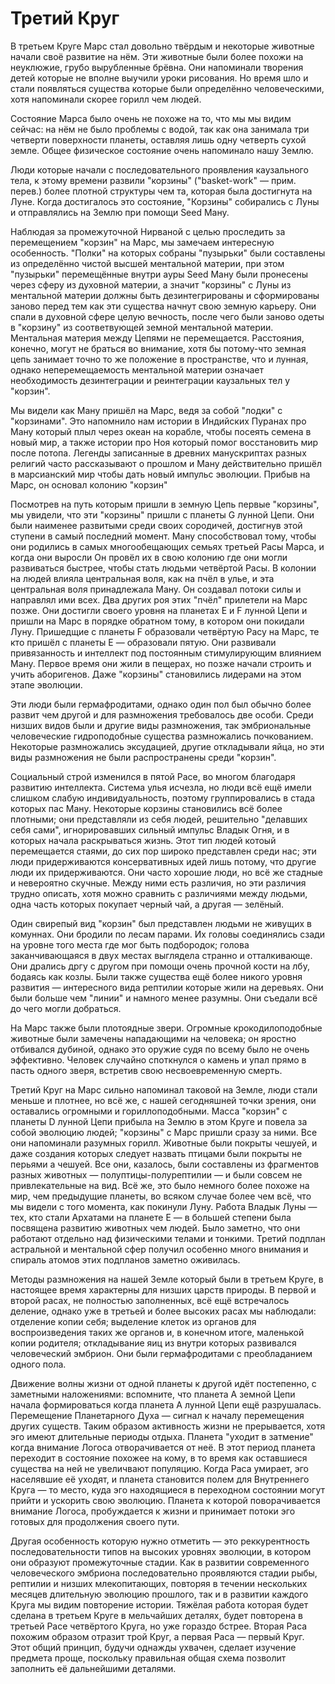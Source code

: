 # Третий Круг

В третьем Круге Марс стал довольно твёрдым и некоторые животные начали своё развитие на нём. Эти животные были более похожи на неуклюжие, грубо вырубленные брёвна. Они напоминали творения детей которые не вполне выучили уроки рисования. Но время шло и стали появляться существа которые были определённо человеческими, хотя напоминали скорее горилл чем людей.

Состояние Марса было очень не похоже на то, что мы мы видим сейчас: на нём не было проблемы с водой, так как она занимала три четверти поверхности планеты, оставляя лишь одну четверть сухой земле. Общее физическое состояние очень напоминало нашу Землю.

Люди которые начали с последовательного проявления каузального тела, к этому времени развили "корзины" ("basket-work" — прим. перев.) более плотной структуры чем та, которая была достигнута на Луне. Когда достигалось это состояние, "Корзины" собирались с Луны и отправлялись на Землю при помощи Seed Ману.

Наблюдая за промежуточной Нирваной с целью проследить за перемещением "корзин" на Марс, мы замечаем интересную особенность. "Полки" на которых собраны "пузырьки" были составлены из определённо чистой высшей ментальной материи, при этом "пузырьки" перемещённые внутри ауры Seed Ману были пронесены через сферу из духовной материи, а значит "корзины" с Луны из ментальной материи должны быть дезинтегрированы и сформированы заново перед тем как эти существа начнут свою земную карьеру. Они спали в духовной сфере целую вечность, после чего были заново одеты в "корзину" из соответвующей земной ментальной материи. Ментальная материя между Цепями не перемещается. Расстояния, конечно, могут не браться во внимание, хотя бы потому-что земная цепь занимает точно то же положение в пространстве, что и лунная, однако неперемещаемость ментальной материи означает необходимость дезинтеграции и реинтеграции каузальных тел у "корзин".

Мы видели как Ману пришёл на Марс, ведя за собой "лодки" с "корзинами". Это напомнило нам истории в Индийских Пуранах про Ману который плыл через океан на корабле, чтобы посеять семена в новый мир, а также истории про Ноя который помог восстановить мир после потопа. Легенды записанные в древних манускриптах разных религий часто рассказывают о прошлом и Ману действительно пришёл в марсианский мир чтобы дать новый импульс эволюции. Прибыв на Марс, он основал колонию "корзин"

Посмотрев на путь которым пришли в земную Цепь первые "корзины", мы увидели, что эти "корзины" пришли с планеты G лунной Цепи. Они были наименее развитыми среди своих сородичей, достигнув этой ступени в самый последний момент. Ману способствовал тому, чтобы они родились в самых многообещающих семьях третьей Расы Марса, и когда они выросли Он провёл их в свою колонию где они могли развиваться быстрее, чтобы стать людьми четвёртой Расы. В колонии на людей влияла центральная воля, как на пчёл в улье, и эта центральная воля принадлежала Ману. Он создавал потоки силы и направлял ими всех. Два других роя этих "пчёл" прилетели на Марс позже. Они достигли своего уровня на планетах E и F лунной Цепи и пришли на Марс в порядке обратном тому, в котором они покидали Луну. Пришедщие с планеты F образовали четвёртую Расу на Марс, те кто пришёл с планеты E — образовали пятую. Они развивали привязанность и интеллект под постоянным стимулирующим влиянием Ману. Первое время они жили в пещерах, но позже начали строить и учить аборигенов. Даже "корзины" становились лидерами на этом этапе эволюции.

Эти люди были гермафродитами, однако один пол был обычно более развит чем другой и для размножения требовалось две особи. Среди низших видов были и другие виды размножения, так эмбриональные человеческие гидроподобные существа размножались почкованием. Некоторые размножались эксудацией, другие откладывали яйца, но эти виды размножения не были распространены среди "корзин".

Социальный строй изменился в пятой Расе, во многом благодаря развитию интеллекта. Система улья исчезла, но люди всё ещё имели слишком слабую индивидуальность, поэтому группировались в стада которых пас Ману. Некоторые корзины становились всё более плотными; они представляли из себя людей, решительно "делавших себя сами", игнорировавших сильный импульс Владык Огня, и в которых начала раскрываться жизнь. Этот тип людей котоый перемещается стаями, до сих пор широко представлен среди нас; эти люди придерживаются консервативных идей лишь потому, что другие люди их придерживаются. Они часто хорошие люди, но всё же стадные и невероятно скучные. Между ними есть различия, но эти различия трудно описать, хотя можно сравнить с различиями между людьми, одна часть которых покупает черный чай, а другая — зелёный.

Один свирепый вид "корзин" был представлен людьми не живущих в комуннах. Они бродили по лесам парами. Их головы соединялись сзади на уровне того места где мог быть подбородок; голова заканчивающаяся в двух местах выглядела странно и отталкивающе. Они дрались дргу с другом при помощи очень прочной кости на лбу, бодаясь как козлы. Были также существа ещё более никого уровня развития — интересного вида рептилии которые жили на деревьях. Они были больше чем "линии" и намного менее разумны. Они съедали всё до чего могли добраться.

На Марс также были плотоядные звери. Огромные крокодилоподобные животные были замечены нападающими на человека; он яростно отбивался дубиной, однако это оружие судя по всему было не очень эффективно. Человек случайно споткнулся о камень и упал прямо в пасть одного зверя, встретив свою несвоевременную смерть.

Третий Круг на Марс сильно напоминал таковой на Земле, люди стали меньше и плотнее, но всё же, с нашей сегодняшней точки зрения, они оставались огромными и гориллоподобными. Масса "корзин" с планеты D лунной Цепи прибыла на Землю в этом Круге и повела за собой эволюцию людей; "корзины" с Марс пришли сразу за ними. Все они напоминали разумных горилл. Животные были покрыты чешуей, и даже создания которых следует назвать птицами были покрыты не перьями а чешуей. Все они, казалось, были составлены из фрагментов разных животных — полуптицы-полурептилии — и были совсем не привлекательные на вид. Всё же, это было немного более похоже на мир, чем предыдущие планеты, во всяком случае более чем всё, что мы видели с того момента, как покинули Луну. Работа Владык Луны — тех, кто стали Архатами на планете E — в большей степени была посвящена развитию животных чем людей. Было заметно, что они работают отдельно над физическими телами и тонкими. Третий подплан астральной и ментальной сфер получил особенно много внимания и спираль атомов этих подпланов заметно оживилась.

Методы размножения на нашей Земле который были в третьем Круге, в настоящее время характерны для низших царств природы. В первой и второй расах, не полностью заполненных, всё ещё встречалось деление, однако уже в третьей и более высоких расах мы наблюдали: отделение копии себя; выделение клеток из органов для воспроизведения таких же органов и, в конечном итоге, маленькой копии родителя; откладывание яиц из внутри которых развивался человеческий эмбрион. Они были гермафродитами с преобладанием одного пола.

Движение волны жизни от одной планеты к другой идёт постепенно, с заметными наложениями: вспомните, что планета A земной Цепи начала формироваться когда планета A лунной Цепи ещё разрушалась. Перемещение Планетарного Духа — сигнал к началу перемещения других существ. Таким образом активность жизни не прерывается, хотя эго имеют длительные периоды отдыха. Планета "уходит в затмение" когда внимание Логоса отворачивается от неё. В этот период планета переходит в состояние похожее на кому, в то время как оставшиеся существа на ней не увеличвают популяцию. Когда Раса умирает, эго населявшие её уходят, и планета становится полем для Внутреннего Круга — то место, куда эго находящиеся в переходном состоянии могут прийти и ускорить свою эволюцию. Планета к которой поворачивается внимание Логоса, пробуждается к жизни и принимает потоки эго готовых для продолжения своего пути.

Другая особенность которую нужно отметить — это реккурентность последовательности типов на высоких уровнях эволюции, в котором они образуют промежуточные стадии. Как в развитии современного человеческого эмбриона последовательно проявляются стадии рыбы, рептилии и низших млекопитающих, повторяя в течении нескольких месяцев длительную эволюцию прошлого, так и в развитии каждого Круга мы видим повторение истории. Тяжёлая работа которая будет сделана в третьем Круге в мельчайших деталях, будет повторена в третьей Расе четвёртого Круга, но уже гораздо бстрее. Вторая Раса похожим образом отразит трой Круг, а первая Раса — первый Круг. Этот общий принцип, будучи однажды ухвачен, сделает изучение предмета проще, поскольку правильная общая схема позволит заполнить её дальнейшими деталями.
